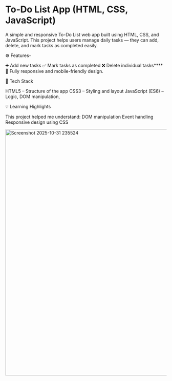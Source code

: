 # To-Do List App (HTML, CSS, JavaScript)

A simple and responsive To-Do List web app built using HTML, CSS, and JavaScript.
This project helps users manage daily tasks — they can add, delete, and mark tasks as completed easily.

⚙️ Features-

➕ Add new tasks
✅ Mark tasks as completed
❌ Delete individual tasks****
📱 Fully responsive and mobile-friendly design.

🧠 Tech Stack

HTML5 – Structure of the app
CSS3 – Styling and layout
JavaScript (ES6) – Logic, DOM manipulation, 

💡 Learning Highlights

This project helped me understand:
DOM manipulation
Event handling
Responsive design using CSS


<img width="1363" height="767" alt="Screenshot 2025-10-31 235524" src="https://github.com/user-attachments/assets/1de887a2-447f-4d59-95cc-275d411c4fce" />


